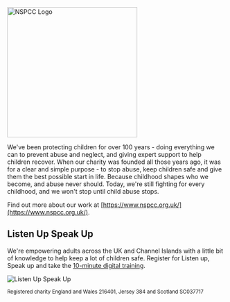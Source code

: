 <img src="https://www.nspcc.org.uk/images/svg/NSPCC_LOGO_RGB_GREEN.svg" alt="NSPCC Logo" width=300>

We've been protecting children for over 100 years - doing everything we can to prevent abuse and neglect, and giving expert support to help children recover. 
When our charity was founded all those years ago, it was for a clear and simple purpose - to stop abuse, keep children safe and give them the best possible 
start in life. Because childhood shapes who we become, and abuse never should. Today, we're still fighting for every childhood, and we won't stop until 
child abuse stops.

Find out more about our work at [https://www.nspcc.org.uk/](https://www.nspcc.org.uk/).

## Listen Up Speak Up
We're empowering adults across the UK and Channel Islands with a little bit of knowledge to help keep a lot of children safe. Register for Listen up, Speak up and take the [10-minute digital training](https://www.nspcc.org.uk/support-us/listen-up-speak-up/).

![Listen Up Speak Up](https://filespace.nspcc.org.uk/emailsignature/20221034_LUSU_Internal%20comms_Email%20signature_KM_AW2.jpg)

<sub>Registered charity England and Wales 216401, Jersey 384 and Scotland SC037717</sub>
